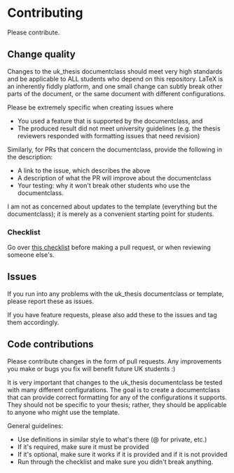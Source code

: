 # Contributing

Please contribute.

## Change quality

Changes to the uk_thesis documentclass should meet very high standards and be applicable to ALL students who depend on this repository. LaTeX is an inherently fiddly platform, and one small change can subtly break other parts of the document, or the same document with different configurations.

Please be extremely specific when creating issues where

- You used a feature that is supported by the documentclass, and
- The produced result did not meet university guidelines (e.g. the thesis reviewers responded with formatting issues that need revision)

Similarly, for PRs that concern the documentclass, provide the following in the description:

- A link to the issue, which describes the above
- A description of what the PR will improve about the documentclass
- Your testing: why it won't break other students who use the documentclass.

I am not as concerned about updates to the template (everything but the documentclass); it is merely as a convenient starting point for students.

### Checklist

Go over [this checklist](docs/checklist.md) before making a pull request, or when reviewing someone else's.

## Issues

If you run into any problems with the uk_thesis documentclass or template, please report these as issues.

If you have feature requests, please also add these to the issues and tag them accordingly.

## Code contributions

Please contribute changes in the form of pull requests. Any improvements you make or bugs you fix will benefit future UK students :)

It is very important that changes to the uk_thesis documentclass be tested with many different configurations. The goal is to create a documentclass that can provide correct formatting for any of the configurations it supports. They should not be specific to your thesis; rather, they should be applicable to anyone who might use the template.

General guidelines:
- Use definitions in similar style to what's there (@ for private, etc.)
- If it's required, make sure it must be provided
- If it's optional, make sure it works if it is provided and if it is not provided
- Run through the checklist and make sure you didn't break anything.
